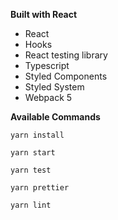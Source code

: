 **Built with React**

- React
- Hooks
- React testing library
- Typescript
- Styled Components
- Styled System
- Webpack 5


**Available Commands**

```
yarn install

yarn start

yarn test

yarn prettier

yarn lint

```
